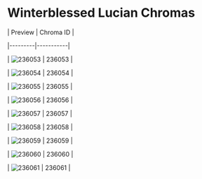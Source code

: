 # Winterblessed Lucian Chromas


| Preview | Chroma ID |

|---------|-----------|

| ![236053](https://raw.communitydragon.org/latest/plugins/rcp-be-lol-game-data/global/default/v1/champion-chroma-images/236/236053.png) | 236053 |

| ![236054](https://raw.communitydragon.org/latest/plugins/rcp-be-lol-game-data/global/default/v1/champion-chroma-images/236/236054.png) | 236054 |

| ![236055](https://raw.communitydragon.org/latest/plugins/rcp-be-lol-game-data/global/default/v1/champion-chroma-images/236/236055.png) | 236055 |

| ![236056](https://raw.communitydragon.org/latest/plugins/rcp-be-lol-game-data/global/default/v1/champion-chroma-images/236/236056.png) | 236056 |

| ![236057](https://raw.communitydragon.org/latest/plugins/rcp-be-lol-game-data/global/default/v1/champion-chroma-images/236/236057.png) | 236057 |

| ![236058](https://raw.communitydragon.org/latest/plugins/rcp-be-lol-game-data/global/default/v1/champion-chroma-images/236/236058.png) | 236058 |

| ![236059](https://raw.communitydragon.org/latest/plugins/rcp-be-lol-game-data/global/default/v1/champion-chroma-images/236/236059.png) | 236059 |

| ![236060](https://raw.communitydragon.org/latest/plugins/rcp-be-lol-game-data/global/default/v1/champion-chroma-images/236/236060.png) | 236060 |

| ![236061](https://raw.communitydragon.org/latest/plugins/rcp-be-lol-game-data/global/default/v1/champion-chroma-images/236/236061.png) | 236061 |
